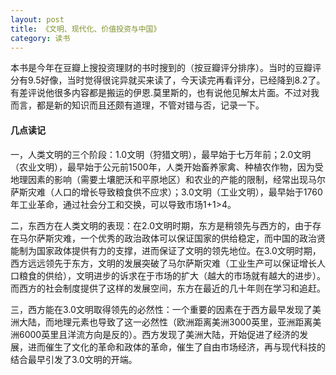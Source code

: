 ```yaml
---
layout: post
title: 《文明、现代化、价值投资与中国》
category: 读书
---
```


本书是今年在豆瓣上搜投资理财的书时搜到的（按豆瓣评分排序）。当时的豆瓣评分有9.5好像，当时觉得很诧异就买来读了，今天读完再看评分，已经降到8.2了。有差评说他很多内容都是搬运的伊恩.莫里斯的，也有说他见解太片面。不过对我而言，都是新的知识而且还颇有道理，不管对错与否，记录一下。

#### 几点读记
一，人类文明的三个阶段：1.0文明（狩猎文明），最早始于七万年前；2.0文明（农业文明），最早始于公元前1500年，人类开始畜养家禽、种植农作物，因为受地理因素的影响（需要土壤肥沃和平原地区）和农业的产能的限制，经常出现马尔萨斯灾难（人口的增长导致粮食供不应求）；3.0文明（工业文明），最早始于1760年工业革命，通过社会分工和交换，可以导致市场1+1>4。

二，东西方在人类文明的表现：在2.0文明时期，东方是稍领先与西方的，由于存在马尔萨斯灾难，一个优秀的政治政体可以保证国家的供给稳定，而中国的政治贤能制为国家政体提供有力的支撑，进而保证了文明的领先地位。在3.0文明时期，西方远远领先于东方，文明的发展突破了马尔萨斯灾难（工业生产可以保证增长人口粮食的供给），文明进步的诉求在于市场的扩大（越大的市场就有越大的进步）。而西方的社会制度提供了这样的发展空间，东方在最近的几十年则在学习和追赶。

三，西方能在3.0文明取得领先的必然性：一个重要的因素在于西方最早发现了美洲大陆，而地理元素也导致了这一必然性（欧洲距离美洲3000英里，亚洲距离美洲6000英里且洋流方向是反的）。西方发现了美洲大陆，开始促进了经济的发展，进而催生了文化的革命和政体的革命，催生了自由市场经济，再与现代科技的结合最早引发了3.0文明的开端。
  


 




